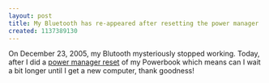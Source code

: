 ```yaml
---
layout: post
title: My Bluetooth has re-appeared after resetting the power manager
created: 1137389130
---
```

<p>On December 23, 2005, my Blutooth mysteriously stopped working. Today, after I did a <a href="http://docs.info.apple.com/article.html?artnum=14449">power manager reset</a> of my Powerbook which means can I wait a bit longer until I get a new computer, thank goodness!</p>
